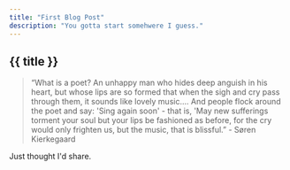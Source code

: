 ```yaml
---
title: "First Blog Post"
description: "You gotta start somehwere I guess."
---
```


## {{ title }}

> “What is a poet? An unhappy man who hides deep anguish in his heart, but whose lips are so formed that when the sigh and cry pass through them, it sounds like lovely music.... And people flock around the poet and say: 'Sing again soon' - that is, 'May new sufferings torment your soul but your lips be fashioned as before, for the cry would only frighten us, but the music, that is blissful.” - Søren Kierkegaard

Just thought I'd share.